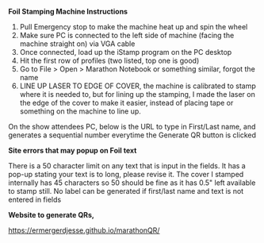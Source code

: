 **Foil Stamping Machine Instructions**

1. Pull Emergency stop to make the machine heat up and spin the wheel
2. Make sure PC is connected to the left side of machine (facing the machine straight on) via VGA cable
3. Once connected, load up the iStamp program on the PC desktop
4. Hit the first row of profiles (two listed, top one is good)
5. Go to File > Open > Marathon Notebook or something similar, forgot the name
6. LINE UP LASER TO EDGE OF COVER, the machine is calibrated to stamp where it is needed to, but for lining up the stamping, I made the laser on the edge of the cover to make it easier, instead of placing tape or something on the machine to line up.

On the show attendees PC, below is the URL to type in First/Last name, and generates a sequential number everytime the Generate QR button is clicked

**Site errors that may popup on Foil text**

There is a 50 character limit on any text that is input in the fields. It has a pop-up stating your text is to long, please revise it. The cover I stamped internally has 45 characters so 50 should be fine as it has 0.5" left available to stamp still.
No label can be generated if first/last name and text is not entered in fields

**Website to generate QRs,**

https://ermergerdjesse.github.io/marathonQR/
